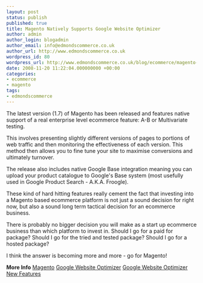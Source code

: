 ```yaml
---
layout: post
status: publish
published: true
title: Magento Natively Supports Google Website Optimizer
author: admin
author_login: blogadmin
author_email: info@edmondscommerce.co.uk
author_url: http://www.edmondscommerce.co.uk
wordpress_id: 80
wordpress_url: http://www.edmondscommerce.co.uk/blog/ecommerce/magento-natively-supports-google-website-optimizer/
date: 2008-11-20 11:22:04.000000000 +00:00
categories:
- ecommerce
- magento
tags:
- edmondscommerce
---
```

The latest version (1.7) of Magento has been released and features native support of a real enterprise level ecommerce feature: A-B or Multivariate testing.

This involves presenting slightly different versions of pages to portions of web traffic and then monitoring the effectiveness of each version. This method then allows you to fine tune your site to maximise conversions and ultimately turnover.

The release also includes native Google Base integration meaning you can upload your product catalogue to Google's Base system (most usefully used in Google Product Search - A.K.A. Froogle).

These kind of hard hitting features really cement the fact that investing into a Magento based ecommerce platform is not just a sound decision for right now, but also a sound long term tactical decision for an ecommerce business.

There is probably no bigger decision you will make as a start up ecommerce business than which platform to invest in. Should I go for a paid for package? Should I go for the tried and tested package? Should I go for a hosted package?

I think the answer is becoming more and more - go for Magento!

<b>More Info</b>
<a href="http://www.magentocommerce.com">Magento</a>
<a href="http://www.google.com/websiteoptimizer">Google Website Optimizer</a>
<a href="http://www.buzzes.eu/en/2008/09/google-website-optimizer-has-got-new-features.html">Google Website Optimizer New Features</a>
